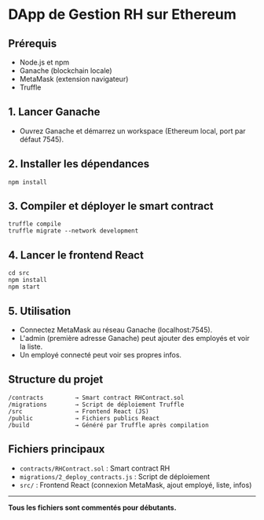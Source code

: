 # DApp de Gestion RH sur Ethereum

## Prérequis
- Node.js et npm
- Ganache (blockchain locale)
- MetaMask (extension navigateur)
- Truffle

## 1. Lancer Ganache
- Ouvrez Ganache et démarrez un workspace (Ethereum local, port par défaut 7545).

## 2. Installer les dépendances
```
npm install
```

## 3. Compiler et déployer le smart contract
```
truffle compile
truffle migrate --network development
```

## 4. Lancer le frontend React
```
cd src
npm install
npm start
```

## 5. Utilisation
- Connectez MetaMask au réseau Ganache (localhost:7545).
- L'admin (première adresse Ganache) peut ajouter des employés et voir la liste.
- Un employé connecté peut voir ses propres infos.

## Structure du projet
```
/contracts         → Smart contract RHContract.sol
/migrations        → Script de déploiement Truffle
/src               → Frontend React (JS)
/public            → Fichiers publics React
/build             → Généré par Truffle après compilation
```

## Fichiers principaux
- `contracts/RHContract.sol` : Smart contract RH
- `migrations/2_deploy_contracts.js` : Script de déploiement
- `src/` : Frontend React (connexion MetaMask, ajout employé, liste, infos)

---

**Tous les fichiers sont commentés pour débutants.** 